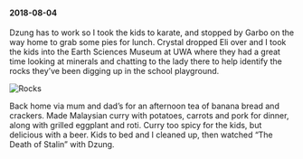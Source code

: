 #### 2018-08-04

Dzung has to work so I took the kids to karate, and stopped by Garbo on the way home to grab some pies for lunch. Crystal dropped Eli over and I took the kids into the Earth Sciences Museum at UWA where they had a great time looking at minerals and chatting to the lady there to help identify the rocks they’ve been digging up in the school playground.

![Rocks](/assets/rocks.jpg)

Back home via mum and dad’s for an afternoon tea of banana bread and crackers. Made Malaysian curry with potatoes, carrots and pork for dinner, along with grilled eggplant and roti. Curry too spicy for the kids, but delicious with a beer. Kids to bed and I cleaned up, then watched “The Death of Stalin” with Dzung.